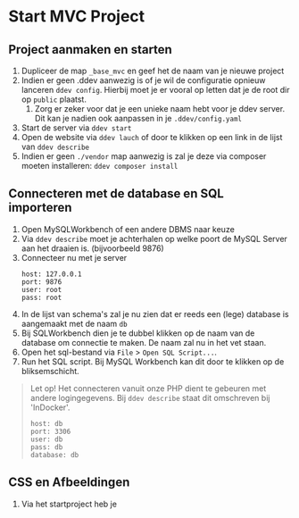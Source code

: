 # Start MVC Project

## Project aanmaken en starten
1. Dupliceer de map `_base_mvc` en geef het de naam van je nieuwe project
1. Indien er geen .ddev aanwezig is of je wil de configuratie opnieuw lanceren `ddev config`. Hierbij moet je er vooral op letten dat je de root dir op `public` plaatst.
   1. Zorg er zeker voor dat je een unieke naam hebt voor je ddev server. Dit kan je nadien ook aanpassen in je `.ddev/config.yaml`
1. Start de server via `ddev start`
1. Open de website via `ddev lauch` of door te klikken op een link in de lijst van `ddev describe`
1. Indien er geen `./vendor` map aanwezig is zal je deze via composer moeten installeren: `ddev composer install`

## Connecteren met de database en SQL importeren
1. Open MySQLWorkbench of een andere DBMS naar keuze
1. Via `ddev describe` moet je achterhalen op welke poort de MySQL Server aan het draaien is. (bijvoorbeeld 9876)
1. Connecteer nu met je server 
   ```
   host: 127.0.0.1
   port: 9876
   user: root
   pass: root
   ```
1. In de lijst van schema's zal je nu zien dat er reeds een (lege) database is aangemaakt met de naam `db`
1. Bij SQLWorkbench dien je te dubbel klikken op de naam van de database om connectie te maken. De naam zal nu in het vet staan. 
1. Open het sql-bestand via `File` > `Open SQL Script...`.
1. Run het SQL script. Bij MySQL Workbench kan dit door te klikken op de bliksemschicht.

> Let op! Het connecteren vanuit onze PHP dient te gebeuren met andere logingegevens. Bij `ddev describe` staat dit omschreven bij 'InDocker'.
>```
>host: db
>port: 3306
>user: db
>pass: db
>database: db
>```

## CSS en Afbeeldingen

1. Via het startproject heb je 